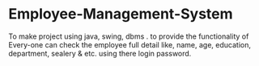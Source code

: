 # Employee-Management-System
To make project using java, swing, dbms . to provide the functionality of Every-one can check the employee full detail like, name, age, education, department, sealery &amp; etc. using there login password.    
